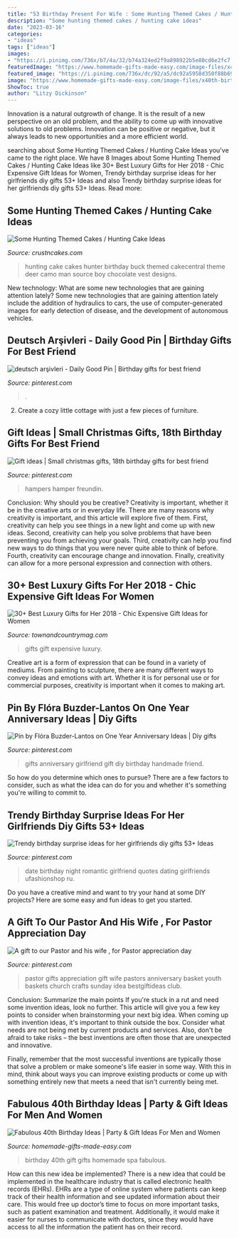 ```yaml
---
title: "53 Birthday Present For Wife : Some Hunting Themed Cakes / Hunting Cake Ideas"
description: "Some hunting themed cakes / hunting cake ideas"
date: "2023-03-16"
categories:
- "ideas"
tags: ["ideas"]
images:
- "https://i.pinimg.com/736x/b7/4a/32/b74a324ed2f9a898922b5e80cd6e2fc7.jpg"
featuredImage: "https://www.homemade-gifts-made-easy.com/image-files/x40th-birthday-ideas-gifts-for-women-600x800.jpg.pagespeed.ic.OMZUp9YQgm.jpg"
featured_image: "https://i.pinimg.com/736x/dc/92/a5/dc92a5958d350f88b693c969372f396f--friend-gifts-anniversary-ideas.jpg"
image: "https://www.homemade-gifts-made-easy.com/image-files/x40th-birthday-ideas-gifts-for-women-600x800.jpg.pagespeed.ic.OMZUp9YQgm.jpg"
ShowToc: true
author: "Litzy Dickinson"
---
```



Innovation is a natural outgrowth of change. It is the result of a new perspective on an old problem, and the ability to come up with innovative solutions to old problems. Innovation can be positive or negative, but it always leads to new opportunities and a more efficient world.

	

		
searching about Some Hunting Themed Cakes / Hunting Cake Ideas you've came to the right place. We have 8 Images about Some Hunting Themed Cakes / Hunting Cake Ideas like 30+ Best Luxury Gifts for Her 2018 - Chic Expensive Gift Ideas for Women, Trendy birthday surprise ideas for her girlfriends diy gifts 53+ Ideas and also Trendy birthday surprise ideas for her girlfriends diy gifts 53+ Ideas. Read more:
		
    
## Some Hunting Themed Cakes / Hunting Cake Ideas

<img loading=lazy src="http://www.crustncakes.com/blog/wp-content/uploads/2015/12/883da85f55a2932d16f1d2b2a0ed89d7.jpg" onerror="this.onerror=null;this.src='https://tse2.mm.bing.net/th?id=OIP.V-g1fuEer-jdGYOxwpouJAHaKU&amp;pid=15.1';" alt="Some Hunting Themed Cakes / Hunting Cake Ideas">

_Source: crustncakes.com_

>hunting cake cakes hunter birthday buck themed cakecentral theme deer camo man source boy chocolate vest designs. 

	

New technology: What are some new technologies that are gaining attention lately?
Some new technologies that are gaining attention lately include the addition of hydraulics to cars, the use of computer-generated images for early detection of disease, and the development of autonomous vehicles.

    
## Deutsch Arşivleri - Daily Good Pin | Birthday Gifts For Best Friend

<img loading=lazy src="https://i.pinimg.com/736x/bc/b0/39/bcb0398b079cdb20fa5a5551d4eb7cc8.jpg" onerror="this.onerror=null;this.src='https://tse4.mm.bing.net/th?id=OIP.TOuK82mGwDjtPiWV31QFugHaJ4&amp;pid=15.1';" alt="deutsch arşivleri - Daily Good Pin | Birthday gifts for best friend">

_Source: pinterest.com_

>. 

	

2. Create a cozy little cottage with just a few pieces of furniture.

    
## Gift Ideas | Small Christmas Gifts, 18th Birthday Gifts For Best Friend

<img loading=lazy src="https://i.pinimg.com/736x/b7/4a/32/b74a324ed2f9a898922b5e80cd6e2fc7.jpg" onerror="this.onerror=null;this.src='https://tse4.mm.bing.net/th?id=OIP.9sxD3iWElTuAW5Hv2ojIqwHaJ3&amp;pid=15.1';" alt="Gift ideas | Small christmas gifts, 18th birthday gifts for best friend">

_Source: pinterest.com_

>hampers hamper freundin. 

	

Conclusion: Why should you be creative?
Creativity is important, whether it be in the creative arts or in everyday life. There are many reasons why creativity is important, and this article will explore five of them. First, creativity can help you see things in a new light and come up with new ideas. Second, creativity can help you solve problems that have been preventing you from achieving your goals. Third, creativity can help you find new ways to do things that you were never quite able to think of before. Fourth, creativity can encourage change and innovation. Finally, creativity can allow for a more personal expression and connection with others.

    
## 30+ Best Luxury Gifts For Her 2018 - Chic Expensive Gift Ideas For Women

<img loading=lazy src="https://hips.hearstapps.com/hmg-prod.s3.amazonaws.com/images/tc-gifts-1540235757.png?crop=1xw:1xh;center,top&amp;resize=1200:*" onerror="this.onerror=null;this.src='https://tse4.mm.bing.net/th?id=OIP.Rvq09fdtjkAUgiQUURGO0QHaDt&amp;pid=15.1';" alt="30+ Best Luxury Gifts for Her 2018 - Chic Expensive Gift Ideas for Women">

_Source: townandcountrymag.com_

>gifts gift expensive luxury. 

	

Creative art is a form of expression that can be found in a variety of mediums. From painting to sculpture, there are many different ways to convey ideas and emotions with art. Whether it is for personal use or for commercial purposes, creativity is important when it comes to making art.

    
## Pin By Flóra Buzder-Lantos On One Year Anniversary Ideas | Diy Gifts

<img loading=lazy src="https://i.pinimg.com/736x/dc/92/a5/dc92a5958d350f88b693c969372f396f--friend-gifts-anniversary-ideas.jpg" onerror="this.onerror=null;this.src='https://tse3.mm.bing.net/th?id=OIP.-iI9Qml-hVFsjA6pj2uuzgHaNK&amp;pid=15.1';" alt="Pin by Flóra Buzder-Lantos on One Year Anniversary Ideas | Diy gifts">

_Source: pinterest.com_

>gifts anniversary girlfriend gift diy birthday handmade friend. 

	

So how do you determine which ones to pursue? There are a few factors to consider, such as what the idea can do for you and whether it's something you're willing to commit to.

    
## Trendy Birthday Surprise Ideas For Her Girlfriends Diy Gifts 53+ Ideas

<img loading=lazy src="https://i.pinimg.com/originals/c1/1d/24/c11d2417ad9735cbb3178f7282da406e.jpg" onerror="this.onerror=null;this.src='https://tse2.mm.bing.net/th?id=OIP.RZpR5xRslnrOATH_GdPHcgAAAA&amp;pid=15.1';" alt="Trendy birthday surprise ideas for her girlfriends diy gifts 53+ Ideas">

_Source: pinterest.com_

>date birthday night romantic girlfriend quotes dating girlfriends ufashionshop ru. 

	

Do you have a creative mind and want to try your hand at some DIY projects? Here are some easy and fun ideas to get you started.

    
## A Gift To Our Pastor And His Wife , For Pastor Appreciation Day

<img loading=lazy src="https://i.pinimg.com/736x/a9/ca/f8/a9caf8341948c96d95b8687a28e43295--pastor-anniversary-anniversary-gifts.jpg" onerror="this.onerror=null;this.src='https://tse3.mm.bing.net/th?id=OIP.A4kHazhMnQ4kE0QzGo4ydQHaHa&amp;pid=15.1';" alt="A gift to our Pastor and his wife , for Pastor appreciation day">

_Source: pinterest.com_

>pastor gifts appreciation gift wife pastors anniversary basket youth baskets church crafts sunday idea bestgiftideas club. 

	

Conclusion: Summarize the main points
If you're stuck in a rut and need some invention ideas, look no further. This article will give you a few key points to consider when brainstorming your next big idea.
When coming up with invention ideas, it's important to think outside the box. Consider what needs are not being met by current products and services. Also, don't be afraid to take risks – the best inventions are often those that are unexpected and innovative.

Finally, remember that the most successful inventions are typically those that solve a problem or make someone's life easier in some way. With this in mind, think about ways you can improve existing products or come up with something entirely new that meets a need that isn't currently being met.

    
## Fabulous 40th Birthday Ideas | Party &amp; Gift Ideas For Men And Women

<img loading=lazy src="https://www.homemade-gifts-made-easy.com/image-files/x40th-birthday-ideas-gifts-for-women-600x800.jpg.pagespeed.ic.OMZUp9YQgm.jpg" onerror="this.onerror=null;this.src='https://tse4.mm.bing.net/th?id=OIP.OMZUp9YQgm0mA3ZdYGTWigHaJ4&amp;pid=15.1';" alt="Fabulous 40th Birthday Ideas | Party &amp; Gift Ideas For Men and Women">

_Source: homemade-gifts-made-easy.com_

>birthday 40th gift gifts homemade spa fabulous. 

	

How can this new idea be implemented?
There is a new idea that could be implemented in the healthcare industry that is called electronic health records (EHRs). EHRs are a type of online system where patients can keep track of their health information and see updated information about their care. This would free up doctor’s time to focus on more important tasks, such as patient examination and treatment. Additionally, it would make it easier for nurses to communicate with doctors, since they would have access to all the information the patient has on their record.

